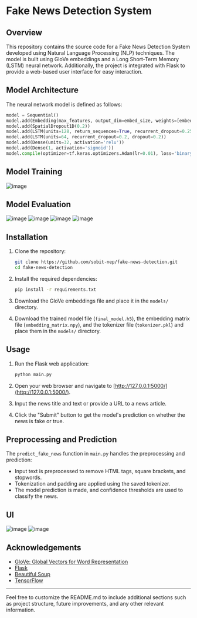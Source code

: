 # Fake News Detection System

## Overview

This repository contains the source code for a Fake News Detection System developed using Natural Language Processing (NLP) techniques. The model is built using GloVe embeddings and a Long Short-Term Memory (LSTM) neural network. Additionally, the project is integrated with Flask to provide a web-based user interface for easy interaction.

## Model Architecture

The neural network model is defined as follows:

```python
model = Sequential()
model.add(Embedding(max_features, output_dim=embed_size, weights=[embedding_matrix], input_length=maxlen, trainable=False))
model.add(SpatialDropout1D(0.2))
model.add(LSTM(units=128, return_sequences=True, recurrent_dropout=0.25, dropout=0.25))
model.add(LSTM(units=64, recurrent_dropout=0.2, dropout=0.2))
model.add(Dense(units=32, activation='relu'))
model.add(Dense(1, activation='sigmoid'))
model.compile(optimizer=tf.keras.optimizers.Adam(lr=0.01), loss='binary_crossentropy', metrics=['accuracy'])
```
## Model Training
![image](https://github.com/sobit-nep/Fake-News-Detection-System/assets/65544518/3f2dc579-7d2d-4749-b389-e67cb0ccad2a)

## Model Evaluation
![image](https://github.com/sobit-nep/Fake-News-Detection-System/assets/65544518/e9b1f82d-74cd-44ca-8020-42eb6b660238)
![image](https://github.com/sobit-nep/Fake-News-Detection-System/assets/65544518/9fac9e11-2ee3-47cb-bc5c-80a7660b85c0)
![image](https://github.com/sobit-nep/Fake-News-Detection-System/assets/65544518/76bf4e4f-d1fd-4e92-ab2a-fdbd0c246edb)
![image](https://github.com/sobit-nep/Fake-News-Detection-System/assets/65544518/bf9327e4-d29c-413f-ad6d-00a9d121f0ea)



## Installation

1. Clone the repository:

    ```bash
    git clone https://github.com/sobit-nep/fake-news-detection.git
    cd fake-news-detection
    ```

2. Install the required dependencies:

    ```bash
    pip install -r requirements.txt
    ```

3. Download the GloVe embeddings file and place it in the `models/` directory.

4. Download the trained model file (`final_model.h5`), the embedding matrix file (`embedding_matrix.npy`), and the tokenizer file (`tokenizer.pkl`) and place them in the `models/` directory.

## Usage

1. Run the Flask web application:

    ```bash
    python main.py
    ```

2. Open your web browser and navigate to [http://127.0.0.1:5000/](http://127.0.0.1:5000/).

3. Input the news title and text or provide a URL to a news article.

4. Click the "Submit" button to get the model's prediction on whether the news is fake or true.

## Preprocessing and Prediction

The `predict_fake_news` function in `main.py` handles the preprocessing and prediction:

- Input text is preprocessed to remove HTML tags, square brackets, and stopwords.
- Tokenization and padding are applied using the saved tokenizer.
- The model prediction is made, and confidence thresholds are used to classify the news.

## UI
![image](https://github.com/sobit-nep/Fake-News-Detection-System/assets/65544518/6657be17-79d9-4144-8d45-55230ae7485f)
![image](https://github.com/sobit-nep/Fake-News-Detection-System/assets/65544518/ba1cfd9b-bf51-45ce-bb9f-a44c5db88383)


## Acknowledgements

- [GloVe: Global Vectors for Word Representation](https://nlp.stanford.edu/projects/glove/)
- [Flask](https://flask.palletsprojects.com/)
- [Beautiful Soup](https://www.crummy.com/software/BeautifulSoup/)
- [TensorFlow](https://www.tensorflow.org/)


---

Feel free to customize the README.md to include additional sections such as project structure, future improvements, and any other relevant information.
